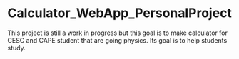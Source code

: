 # Calculator_WebApp_PersonalProject
This project is still a work in progress but this goal is to make calculator for CESC and CAPE student that are going physics. Its goal is to help students study. 
